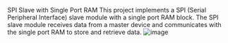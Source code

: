SPI Slave with Single Port RAM
This project implements a SPI (Serial Peripheral Interface) slave module with a single port RAM block. The SPI slave module receives data from a master device and communicates with the single port RAM to store and retrieve data.
![image](https://github.com/user-attachments/assets/605fae86-5ed6-4b09-8c24-39b1565ce3f5)
